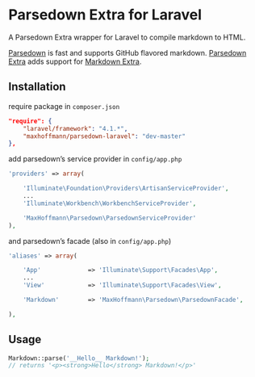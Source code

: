 Parsedown Extra for Laravel
=====================

A Parsedown Extra wrapper for Laravel to compile markdown to HTML.

[Parsedown](http://parsedown.org/) is fast and supports GitHub flavored markdown.
[Parsedown Extra](https://github.com/erusev/parsedown-extra) adds support for [Markdown Extra](http://en.wikipedia.org/wiki/Markdown_Extra).

Installation
------------

require package in `composer.json`

```json
"require": {
	"laravel/framework": "4.1.*",
	"maxhoffmann/parsedown-laravel": "dev-master"
},
```

add parsedown’s service provider in `config/app.php`

```php
'providers' => array(

	'Illuminate\Foundation\Providers\ArtisanServiceProvider',
	...
	'Illuminate\Workbench\WorkbenchServiceProvider',

	'MaxHoffmann\Parsedown\ParsedownServiceProvider'
),
```

and parsedown’s facade (also in `config/app.php`)

```php
'aliases' => array(

	'App'             => 'Illuminate\Support\Facades\App',
	...
	'View'            => 'Illuminate\Support\Facades\View',

	'Markdown'        => 'MaxHoffmann\Parsedown\ParsedownFacade',

),
```

Usage
-----

```php
Markdown::parse('__Hello__ Markdown!');
// returns '<p><strong>Hello</strong> Markdown!</p>'
```
